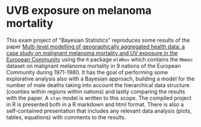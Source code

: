 # UVB exposure on melanoma mortality

This exam project of "Bayesian Statistics" reproduces some results of the paper [Multi-level modelling of geographically aggregated health data: a case study on malignant melanoma mortality and UV exposure in the European Community](https://pubmed.ncbi.nlm.nih.gov/9463848/) using the `R` package `mlmRev` which contains the `Mmmec` dataset on malignant melanoma mortality in 9 nations of the European Community during 1971-1980.
It has the goal of performing some explorative analysis also with a Bayesian approach, building a model for the number of male deaths taking into account the hierarchical data structure (counties within regions within nations) and lastly comparing the results with the paper.
A `stan` model is written to this scope. The compiled project in R is presented both in a R markdown and html format. There is also a self-contained presentation that includes any relevant data analysis (plots, tables, equations) with comments to the results.
